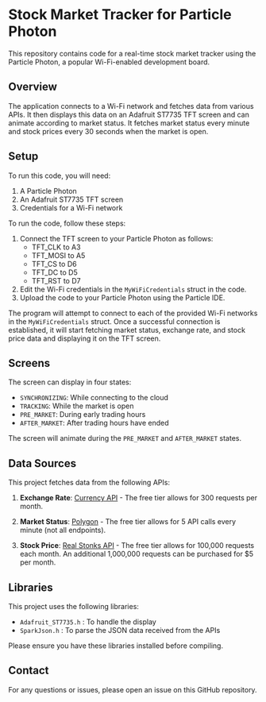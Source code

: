 # Stock Market Tracker for Particle Photon

This repository contains code for a real-time stock market tracker using the Particle Photon, a popular Wi-Fi-enabled development board.

## Overview

The application connects to a Wi-Fi network and fetches data from various APIs. It then displays this data on an Adafruit ST7735 TFT screen and can animate according to market status. It fetches market status every minute and stock prices every 30 seconds when the market is open.

## Setup

To run this code, you will need:

1. A Particle Photon
2. An Adafruit ST7735 TFT screen
3. Credentials for a Wi-Fi network

To run the code, follow these steps:

1. Connect the TFT screen to your Particle Photon as follows:
   * TFT_CLK to A3
   * TFT_MOSI to A5
   * TFT_CS to D6
   * TFT_DC to D5
   * TFT_RST to D7
2. Edit the Wi-Fi credentials in the `MyWiFiCredentials` struct in the code.
3. Upload the code to your Particle Photon using the Particle IDE.

The program will attempt to connect to each of the provided Wi-Fi networks in the `MyWiFiCredentials` struct. Once a successful connection is established, it will start fetching market status, exchange rate, and stock price data and displaying it on the TFT screen.

## Screens

The screen can display in four states:
* `SYNCHRONIZING`: While connecting to the cloud
* `TRACKING`: While the market is open
* `PRE_MARKET`: During early trading hours
* `AFTER_MARKET`: After trading hours have ended

The screen will animate during the `PRE_MARKET` and `AFTER_MARKET` states.

## Data Sources

This project fetches data from the following APIs:

1. **Exchange Rate**: [Currency API](https://api.currencyapi.com) - The free tier allows for 300 requests per month.

2. **Market Status**: [Polygon](https://api.polygon.io) - The free tier allows for 5 API calls every minute (not all endpoints).

3. **Stock Price**: [Real Stonks API](https://realstonks.p.rapidapi.com/) - The free tier allows for 100,000 requests each month. An additional 1,000,000 requests can be purchased for $5 per month.

## Libraries

This project uses the following libraries:
* `Adafruit_ST7735.h` : To handle the display
* `SparkJson.h` : To parse the JSON data received from the APIs

Please ensure you have these libraries installed before compiling.

## Contact

For any questions or issues, please open an issue on this GitHub repository.
